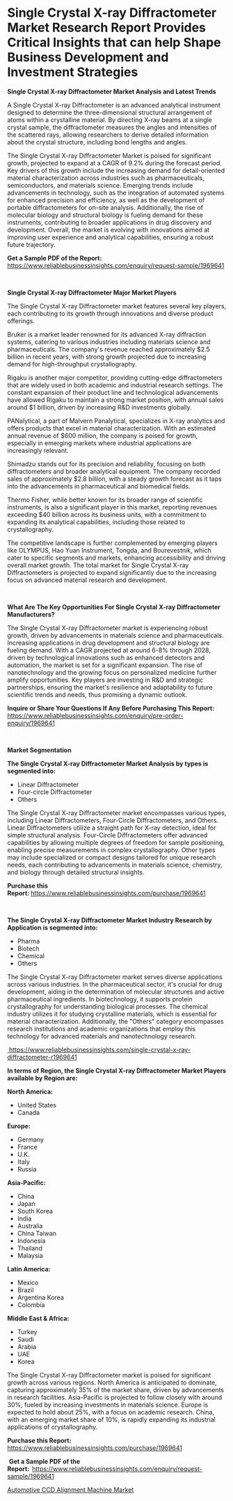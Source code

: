<p><h1>Single Crystal X-ray Diffractometer Market Research Report Provides Critical Insights that can help Shape Business Development and Investment Strategies</h1></p><p><strong>Single Crystal X-ray Diffractometer Market Analysis and Latest Trends</strong></p>
<p><p>A Single Crystal X-ray Diffractometer is an advanced analytical instrument designed to determine the three-dimensional structural arrangement of atoms within a crystalline material. By directing X-ray beams at a single crystal sample, the diffractometer measures the angles and intensities of the scattered rays, allowing researchers to derive detailed information about the crystal structure, including bond lengths and angles.</p><p>The Single Crystal X-ray Diffractometer Market is poised for significant growth, projected to expand at a CAGR of 9.2% during the forecast period. Key drivers of this growth include the increasing demand for detail-oriented material characterization across industries such as pharmaceuticals, semiconductors, and materials science. Emerging trends include advancements in technology, such as the integration of automated systems for enhanced precision and efficiency, as well as the development of portable diffractometers for on-site analysis. Additionally, the rise of molecular biology and structural biology is fueling demand for these instruments, contributing to broader applications in drug discovery and development. Overall, the market is evolving with innovations aimed at improving user experience and analytical capabilities, ensuring a robust future trajectory.</p></p>
<p><strong>Get a Sample PDF of the Report:&nbsp;</strong> <a href="https://www.reliablebusinessinsights.com/enquiry/request-sample/1969641?utm_campaign=2769&utm_medium=2&utm_source=Github&utm_content=ia&utm_term=02032025&utm_id=single-crystal-x-ray-diffractometer">https://www.reliablebusinessinsights.com/enquiry/request-sample/1969641</a></p>
<p>&nbsp;</p>
<p><strong>Single Crystal X-ray Diffractometer Major Market Players</strong></p>
<p><p>The Single Crystal X-ray Diffractometer market features several key players, each contributing to its growth through innovations and diverse product offerings. </p><p>Bruker is a market leader renowned for its advanced X-ray diffraction systems, catering to various industries including materials science and pharmaceuticals. The company's revenue reached approximately $2.5 billion in recent years, with strong growth projected due to increasing demand for high-throughput crystallography.</p><p>Rigaku is another major competitor, providing cutting-edge diffractometers that are widely used in both academic and industrial research settings. The constant expansion of their product line and technological advancements have allowed Rigaku to maintain a strong market position, with annual sales around $1 billion, driven by increasing R&D investments globally.</p><p>PANalytical, a part of Malvern Panalytical, specializes in X-ray analytics and offers products that excel in material characterization. With an estimated annual revenue of $600 million, the company is poised for growth, especially in emerging markets where industrial applications are increasingly relevant.</p><p>Shimadzu stands out for its precision and reliability, focusing on both diffractometers and broader analytical equipment. The company recorded sales of approximately $2.8 billion, with a steady growth forecast as it taps into the advancements in pharmaceutical and biomedical fields.</p><p>Thermo Fisher, while better known for its broader range of scientific instruments, is also a significant player in this market, reporting revenues exceeding $40 billion across its business units, with a commitment to expanding its analytical capabilities, including those related to crystallography.</p><p>The competitive landscape is further complemented by emerging players like OLYMPUS, Hao Yuan Instrument, Tongda, and Bourevestnik, which cater to specific segments and markets, enhancing accessibility and driving overall market growth. The total market for Single Crystal X-ray Diffractometers is projected to expand significantly due to the increasing focus on advanced material research and development.</p></p>
<p>&nbsp;</p>
<p><strong>What Are The Key Opportunities For Single Crystal X-ray Diffractometer Manufacturers?</strong></p>
<p><p>The Single Crystal X-ray Diffractometer market is experiencing robust growth, driven by advancements in materials science and pharmaceuticals. Increasing applications in drug development and structural biology are fueling demand. With a CAGR projected at around 6-8% through 2028, driven by technological innovations such as enhanced detectors and automation, the market is set for a significant expansion. The rise of nanotechnology and the growing focus on personalized medicine further amplify opportunities. Key players are investing in R&D and strategic partnerships, ensuring the market's resilience and adaptability to future scientific trends and needs, thus promising a dynamic outlook.</p></p>
<p><strong>Inquire or Share Your Questions If Any Before Purchasing This Report:</strong> <a href="https://www.reliablebusinessinsights.com/enquiry/pre-order-enquiry/1969641?utm_campaign=2769&utm_medium=2&utm_source=Github&utm_content=ia&utm_term=02032025&utm_id=single-crystal-x-ray-diffractometer">https://www.reliablebusinessinsights.com/enquiry/pre-order-enquiry/1969641</a></p>
<p>&nbsp;</p>
<p><strong>Market Segmentation</strong></p>
<p><strong>The Single Crystal X-ray Diffractometer Market Analysis by types is segmented into:</strong></p>
<p><ul><li>Linear Diffractometer</li><li>Four-circle Diffractometer</li><li>Others</li></ul></p>
<p><p>The Single Crystal X-ray Diffractometer market encompasses various types, including Linear Diffractometers, Four-Circle Diffractometers, and Others. Linear Diffractometers utilize a straight path for X-ray detection, ideal for simple structural analysis. Four-Circle Diffractometers offer advanced capabilities by allowing multiple degrees of freedom for sample positioning, enabling precise measurements in complex crystallography. Other types may include specialized or compact designs tailored for unique research needs, each contributing to advancements in materials science, chemistry, and biology through detailed structural insights.</p></p>
<p><strong>Purchase this Report:&nbsp;</strong><a href="https://www.reliablebusinessinsights.com/purchase/1969641?utm_campaign=2769&utm_medium=2&utm_source=Github&utm_content=ia&utm_term=02032025&utm_id=single-crystal-x-ray-diffractometer">https://www.reliablebusinessinsights.com/purchase/1969641</a></p>
<p>&nbsp;</p>
<p><strong>The Single Crystal X-ray Diffractometer Market Industry Research by Application is segmented into:</strong></p>
<p><ul><li>Pharma</li><li>Biotech</li><li>Chemical</li><li>Others</li></ul></p>
<p><p>The Single Crystal X-ray Diffractometer market serves diverse applications across various industries. In the pharmaceutical sector, it's crucial for drug development, aiding in the determination of molecular structures and active pharmaceutical ingredients. In biotechnology, it supports protein crystallography for understanding biological processes. The chemical industry utilizes it for studying crystalline materials, which is essential for material characterization. Additionally, the "Others" category encompasses research institutions and academic organizations that employ this technology for advanced materials and nanotechnology research.</p></p>
<p><a href="https://www.reliablebusinessinsights.com/single-crystal-x-ray-diffractometer-r1969641?utm_campaign=2769&utm_medium=2&utm_source=Github&utm_content=ia&utm_term=02032025&utm_id=single-crystal-x-ray-diffractometer">&nbsp;https://www.reliablebusinessinsights.com/single-crystal-x-ray-diffractometer-r1969641</a></p>
<p><strong>In terms of Region, the Single Crystal X-ray Diffractometer Market Players available by Region are:</strong></p>
<p>
    <p> <strong> North America: </strong>
        <ul>
            <li>United States</li>
            <li>Canada</li>
        </ul>
        </p> 
    <p> <strong> Europe: </strong>
        <ul>
            <li>Germany</li>
            <li>France</li>
            <li>U.K.</li>
            <li>Italy</li>
            <li>Russia</li>
        </ul>
        </p> 
    <p> <strong> Asia-Pacific: </strong>
        <ul>
            <li>China</li>
            <li>Japan</li>
            <li>South Korea</li>
            <li>India</li>
            <li>Australia</li>
            <li>China Taiwan</li>
            <li>Indonesia</li>
            <li>Thailand</li>
            <li>Malaysia</li>
        </ul>
        </p> 
    <p> <strong> Latin America: </strong>
        <ul>
            <li>Mexico</li>
            <li>Brazil</li>
            <li>Argentina Korea</li>
            <li>Colombia</li>
        </ul>
        </p> 
    <p> <strong> Middle East & Africa: </strong>
        <ul>
            <li>Turkey</li>
            <li>Saudi</li>
            <li>Arabia</li>
            <li>UAE</li>
            <li>Korea</li>
        </ul>
    </p>
    </p>
<p><p>The Single Crystal X-ray Diffractometer market is poised for significant growth across various regions. North America is anticipated to dominate, capturing approximately 35% of the market share, driven by advancements in research facilities. Asia-Pacific is projected to follow closely with around 30%, fueled by increasing investments in materials science. Europe is expected to hold about 25%, with a focus on academic research. China, with an emerging market share of 10%, is rapidly expanding its industrial applications of crystallography.</p></p>
<p><strong>Purchase this Report: </strong><a href="https://www.reliablebusinessinsights.com/purchase/1969641?utm_campaign=2769&utm_medium=2&utm_source=Github&utm_content=ia&utm_term=02032025&utm_id=single-crystal-x-ray-diffractometer">https://www.reliablebusinessinsights.com/purchase/1969641</a></p>
<p>&nbsp;<strong>Get a Sample PDF of the Report:&nbsp;&nbsp;</strong><a href="https://www.reliablebusinessinsights.com/enquiry/request-sample/1969641?utm_campaign=2769&utm_medium=2&utm_source=Github&utm_content=ia&utm_term=02032025&utm_id=single-crystal-x-ray-diffractometer">https://www.reliablebusinessinsights.com/enquiry/request-sample/1969641</a></p>
<p><strong></strong></p>
<p><p><a href="https://github.com/paljuhubeyde/Market-Research-Report-List-1/blob/main/automotive-ccd-alignment-machine-market.md?utm_campaign=2769&utm_medium=2&utm_source=Github&utm_content=ia&utm_term=02032025&utm_id=single-crystal-x-ray-diffractometer">Automotive CCD Alignment Machine Market</a></p></p>